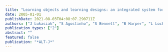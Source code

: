 ```yaml
---
title: "Learning objects and learning designs: an integrated system for reusable, adaptive and shareable learning content"
date: 2005-01-01
publishDate: 2021-08-03T04:08:07.290711Z
authors: ["J Lukasiak", "S Agostinho", "S Bennett", "B Harper", "L Lockyer", "B Powley"]
publication_types: ["2"]
abstract: ""
featured: false
publication: "*ALT-J*"
---
```


